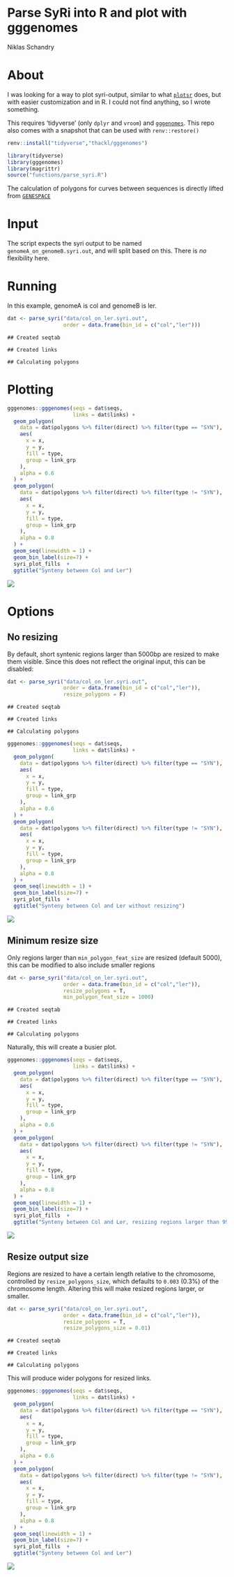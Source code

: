 Parse SyRi into R and plot with gggenomes
================
Niklas Schandry

# About

I was looking for a way to plot syri-output, similar to what
[`plotsr`](https://github.com/schneebergerlab/plotsr/) does, but with
easier customization and in R. I could not find anything, so I wrote
something.

This requires ‘tidyverse’ (only `dplyr` and `vroom`) and
[`gggenomes`](https://github.com/thackl/gggenomes). This repo also comes
with a snapshot that can be used with `renv::restore()`

``` r
renv::install("tidyverse","thackl/gggenomes")
```

``` r
library(tidyverse)
library(gggenomes)
library(magrittr)
source("functions/parse_syri.R")
```

The calculation of polygons for curves between sequences is directly
lifted from [`GENESPACE`](https://github.com/jtlovell/GENESPACE)

# Input

The script expects the syri output to be named
`genomeA_on_genomeB.syri.out`, and will split based on this. There is
*no* flexibility here.

# Running

In this example, genomeA is col and genomeB is ler.

``` r
dat <- parse_syri("data/col_on_ler.syri.out",
                  order = data.frame(bin_id = c("col","ler")))
```

    ## Created seqtab

    ## Created links

    ## Calculating polygons

# Plotting

``` r
gggenomes::gggenomes(seqs = dat$seqs,
                     links = dat$links) + 
  geom_polygon(
    data = dat$polygons %>% filter(direct) %>% filter(type == "SYN"),
    aes(
      x = x,
      y = y,
      fill = type,
      group = link_grp
    ),
    alpha = 0.6
  ) +
  geom_polygon(
    data = dat$polygons %>% filter(direct) %>% filter(type != "SYN"),
    aes(
      x = x,
      y = y,
      fill = type,
      group = link_grp
    ),
    alpha = 0.8
  ) +
  geom_seq(linewidth = 1) + 
  geom_bin_label(size=7) +
  syri_plot_fills  +
  ggtitle("Synteny between Col and Ler")
```

![](parse_files/figure-gfm/unnamed-chunk-4-1.png)<!-- -->

# Options

## No resizing

By default, short syntenic regions larger than 5000bp are resized to
make them visible. Since this does not reflect the original input, this
can be disabled:

``` r
dat <- parse_syri("data/col_on_ler.syri.out",
                  order = data.frame(bin_id = c("col","ler")),
                  resize_polygons = F)
```

    ## Created seqtab

    ## Created links

    ## Calculating polygons

``` r
gggenomes::gggenomes(seqs = dat$seqs,
                     links = dat$links) + 
  geom_polygon(
    data = dat$polygons %>% filter(direct) %>% filter(type == "SYN"),
    aes(
      x = x,
      y = y,
      fill = type,
      group = link_grp
    ),
    alpha = 0.6
  ) +
  geom_polygon(
    data = dat$polygons %>% filter(direct) %>% filter(type != "SYN"),
    aes(
      x = x,
      y = y,
      fill = type,
      group = link_grp
    ),
    alpha = 0.8
  ) +
  geom_seq(linewidth = 1) + 
  geom_bin_label(size=7) +
  syri_plot_fills  +
  ggtitle("Synteny between Col and Ler without resizing")
```

![](parse_files/figure-gfm/unnamed-chunk-6-1.png)<!-- -->

## Minimum resize size

Only regions larger than `min_polygon_feat_size` are resized (default
5000), this can be modified to also include smaller regions

``` r
dat <- parse_syri("data/col_on_ler.syri.out",
                  order = data.frame(bin_id = c("col","ler")),
                  resize_polygons = T,
                  min_polygon_feat_size = 1000)
```

    ## Created seqtab

    ## Created links

    ## Calculating polygons

Naturally, this will create a busier plot.

``` r
gggenomes::gggenomes(seqs = dat$seqs,
                     links = dat$links) + 
  geom_polygon(
    data = dat$polygons %>% filter(direct) %>% filter(type == "SYN"),
    aes(
      x = x,
      y = y,
      fill = type,
      group = link_grp
    ),
    alpha = 0.6
  ) +
  geom_polygon(
    data = dat$polygons %>% filter(direct) %>% filter(type != "SYN"),
    aes(
      x = x,
      y = y,
      fill = type,
      group = link_grp
    ),
    alpha = 0.8
  ) +
  geom_seq(linewidth = 1) + 
  geom_bin_label(size=7) +
  syri_plot_fills  +
  ggtitle("Synteny between Col and Ler, resizing regions larger than 999bp")
```

![](parse_files/figure-gfm/unnamed-chunk-8-1.png)<!-- -->

## Resize output size

Regions are resized to have a certain length relative to the chromosome,
controlled by `resize_polygons_size`, which defaults to `0.003` (0.3%)
of the chromosome length. Altering this will make resized regions
larger, or smaller.

``` r
dat <- parse_syri("data/col_on_ler.syri.out",
                  order = data.frame(bin_id = c("col","ler")),
                  resize_polygons = T,
                  resize_polygons_size = 0.01)
```

    ## Created seqtab

    ## Created links

    ## Calculating polygons

This will produce wider polygons for resized links.

``` r
gggenomes::gggenomes(seqs = dat$seqs,
                     links = dat$links) + 
  geom_polygon(
    data = dat$polygons %>% filter(direct) %>% filter(type == "SYN"),
    aes(
      x = x,
      y = y,
      fill = type,
      group = link_grp
    ),
    alpha = 0.6
  ) +
  geom_polygon(
    data = dat$polygons %>% filter(direct) %>% filter(type != "SYN"),
    aes(
      x = x,
      y = y,
      fill = type,
      group = link_grp
    ),
    alpha = 0.8
  ) +
  geom_seq(linewidth = 1) + 
  geom_bin_label(size=7) +
  syri_plot_fills  +
  ggtitle("Synteny between Col and Ler")
```

![](parse_files/figure-gfm/unnamed-chunk-10-1.png)<!-- -->

